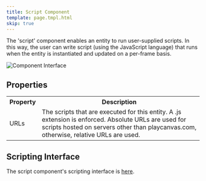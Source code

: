 ```yaml
---
title: Script Component
template: page.tmpl.html
skip: true
---
```


The 'script' component enables an entity to run user-supplied scripts. In this way, the user can write script (using the JavaScript language) that runs when the entity is instantiated and updated on a per-frame basis.

![Component Interface](/images/platform/component_script.png)

## Properties

<table class="table table-striped">
    <col class="property-name"></col>
    <col class="property-description"></col>
    <tr><th>Property</th><th>Description</th></tr>
    <tr><td>URLs</td><td>The scripts that are executed for this entity. A .js extension is enforced. Absolute URLs are used for scripts hosted on servers other than playcanvas.com, otherwise, relative URLs are used.</td></tr>
</table>

## Scripting Interface

The script component's scripting interface is [here][docs].

[script_component]: /user-manual/packs/entities/components/script
[docs]: /engine/api/stable/symbols/pc.fw.ScriptComponent.html

